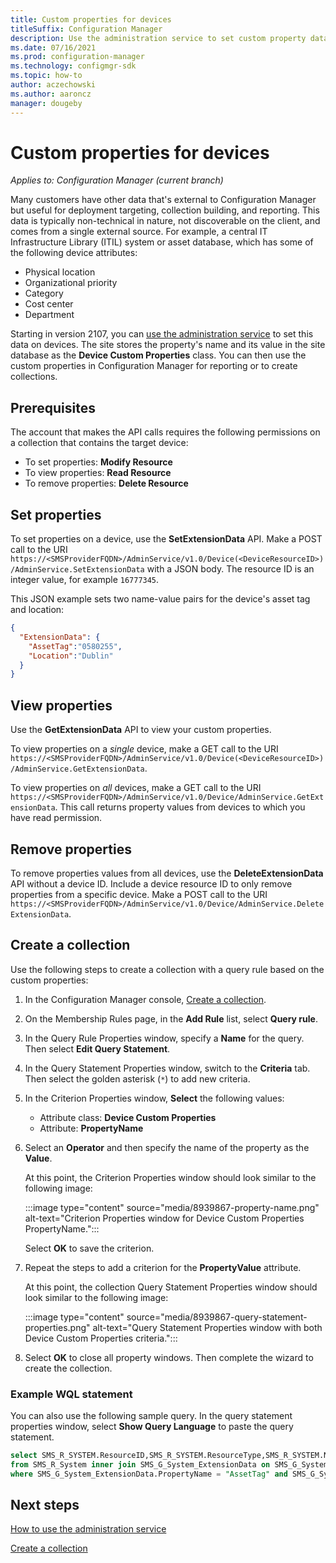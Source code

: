 ```yaml
---
title: Custom properties for devices
titleSuffix: Configuration Manager
description: Use the administration service to set custom property data on devices, for reporting or collections.
ms.date: 07/16/2021
ms.prod: configuration-manager
ms.technology: configmgr-sdk
ms.topic: how-to
author: aczechowski
ms.author: aaroncz
manager: dougeby
---
```


# Custom properties for devices

*Applies to: Configuration Manager (current branch)*

<!--8939867-->

Many customers have other data that's external to Configuration Manager but useful for deployment targeting, collection building, and reporting. This data is typically non-technical in nature, not discoverable on the client, and comes from a single external source. For example, a central IT Infrastructure Library (ITIL) system or asset database, which has some of the following device attributes:

- Physical location
- Organizational priority
- Category
- Cost center
- Department

Starting in version 2107, you can [use the administration service](usage.md) to set this data on devices. The site stores the property's name and its value in the site database as the **Device Custom Properties** class. You can then use the custom properties in Configuration Manager for reporting or to create collections.

## Prerequisites

The account that makes the API calls requires the following permissions on a collection that contains the target device:

- To set properties: **Modify Resource**
- To view properties: **Read Resource**
- To remove properties: **Delete Resource**

## Set properties

To set properties on a device, use the **SetExtensionData** API. Make a POST call to the URI `https://<SMSProviderFQDN>/AdminService/v1.0/Device(<DeviceResourceID>)/AdminService.SetExtensionData` with a JSON body. The resource ID is an integer value, for example `16777345`.

This JSON example sets two name-value pairs for the device's asset tag and location:

```json
{
  "ExtensionData": {
    "AssetTag":"0580255",
    "Location":"Dublin"
  }
}
```

## View properties

Use the **GetExtensionData** API to view your custom properties.

To view properties on a _single_ device, make a GET call to the URI `https://<SMSProviderFQDN>/AdminService/v1.0/Device(<DeviceResourceID>)/AdminService.GetExtensionData`.

To view properties on _all_ devices, make a GET call to the URI `https://<SMSProviderFQDN>/AdminService/v1.0/Device/AdminService.GetExtensionData`. This call returns property values from devices to which you have read permission.

## Remove properties

To remove properties values from all devices, use the **DeleteExtensionData** API without a device ID. Include a device resource ID to only remove properties from a specific device. Make a POST call to the URI `https://<SMSProviderFQDN>/AdminService/v1.0/Device/AdminService.DeleteExtensionData`.

## Create a collection

Use the following steps to create a collection with a query rule based on the custom properties:

1. In the Configuration Manager console, [Create a collection](../../core/clients/manage/collections/create-collections.md).

1. On the Membership Rules page, in the **Add Rule** list, select **Query rule**.

1. In the Query Rule Properties window, specify a **Name** for the query. Then select **Edit Query Statement**.

1. In the Query Statement Properties window, switch to the **Criteria** tab. Then select the golden asterisk (`*`) to add new criteria.

1. In the Criterion Properties window, **Select** the following values:

    - Attribute class: **Device Custom Properties**
    - Attribute: **PropertyName**

1. Select an **Operator** and then specify the name of the property as the **Value**.

    At this point, the Criterion Properties window should look similar to the following image:

    :::image type="content" source="media/8939867-property-name.png" alt-text="Criterion Properties window for Device Custom Properties PropertyName.":::

    Select **OK** to save the criterion.

1. Repeat the steps to add a criterion for the **PropertyValue** attribute.

    At this point, the collection Query Statement Properties window should look similar to the following image:

    :::image type="content" source="media/8939867-query-statement-properties.png" alt-text="Query Statement Properties window with both Device Custom Properties criteria.":::

1. Select **OK** to close all property windows. Then complete the wizard to create the collection.

### Example WQL statement

You can also use the following sample query. In the query statement properties window, select **Show Query Language** to paste the query statement.

```sql
select SMS_R_SYSTEM.ResourceID,SMS_R_SYSTEM.ResourceType,SMS_R_SYSTEM.Name,SMS_R_SYSTEM.SMSUniqueIdentifier,SMS_R_SYSTEM.ResourceDomainORWorkgroup,SMS_R_SYSTEM.Client 
from SMS_R_System inner join SMS_G_System_ExtensionData on SMS_G_System_ExtensionData.ResourceId = SMS_R_System.ResourceId 
where SMS_G_System_ExtensionData.PropertyName = "AssetTag" and SMS_G_System_ExtensionData.PropertyValue = "0580255"
```

## Next steps

[How to use the administration service](usage.md)

[Create a collection](../../core/clients/manage/collections/create-collections.md)
